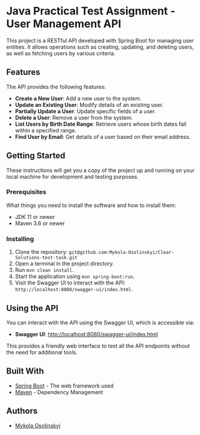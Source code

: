 # Java Practical Test Assignment - User Management API

This project is a RESTful API developed with Spring Boot for managing user entities. It allows operations such as creating, updating, and deleting users, as well as fetching users by various criteria.

## Features

The API provides the following features:

- **Create a New User**: Add a new user to the system.
- **Update an Existing User**: Modify details of an existing user.
- **Partially Update a User**: Update specific fields of a user.
- **Delete a User**: Remove a user from the system.
- **List Users by Birth Date Range**: Retrieve users whose birth dates fall within a specified range.
- **Find User by Email**: Get details of a user based on their email address.

## Getting Started

These instructions will get you a copy of the project up and running on your local machine for development and testing purposes.

### Prerequisites

What things you need to install the software and how to install them:

- JDK 11 or newer
- Maven 3.6 or newer

### Installing

1. Clone the repository:
```git@github.com:Mykola-Osolinskyi/Clear-Solutions-test-task.git```
2. Open a terminal in the project directory.
3. Run ```mvn clean install```.
4. Start the application using ```mvn spring-boot:run```.
5. Visit the Swagger UI to interact with the API:
```http://localhost:8080/swagger-ui/index.html```.

## Using the API

You can interact with the API using the Swagger UI, which is accessible via:
- **Swagger UI**: [http://localhost:8080/swagger-ui/index.html](http://localhost:8080/swagger-ui/index.html)

This provides a friendly web interface to test all the API endpoints without the need for additional tools.

## Built With

- [Spring Boot](https://spring.io/projects/spring-boot) - The web framework used
- [Maven](https://maven.apache.org/) - Dependency Management

## Authors

- [Mykola Osolinskyi](https://github.com/Mykola-Osolinskyi)





